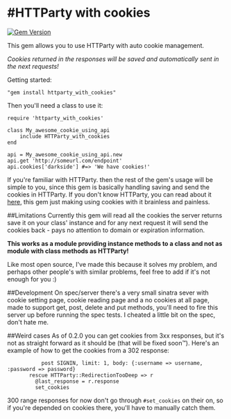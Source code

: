 #HTTParty with cookies
=====================
[![Gem Version](https://badge.fury.io/rb/httparty_with_cookies.png)](http://badge.fury.io/rb/httparty_with_cookies)

This gem allows you to use HTTParty with auto cookie management.

*Cookies returned in the responses will be saved and automatically sent in the next requests!*

Getting started:

    "gem install httparty_with_cookies"

 Then you'll need a class to use it:

    require 'httparty_with_cookies'

    class My_awesome_cookie_using_api
        include HTTParty_with_cookies
    end

    api = My_awesome_cookie_using_api.new
    api.get 'http://someurl.com/endpoint'
    api.cookies['darkside'] #=> 'We have cookies!'


If you're familiar with HTTParty. then the rest of the gem's usage will be simple to you, since this gem is basically handling saving and send the cookies in HTTParty.
If you don't know HTTParty, you can read about it [here](https://github.com/jnunemaker/httparty "Makes http fun again!"), this gem just making using cookies with it brainless and painless.

##Limitations
Currently this gem will read all the cookies the server returns save it on your class' instance and for any next request it will send the cookies back - pays no attention to domain or expiration information.

**This works as a module providing instance methods to a class and not as module with class methods as HTTParty!**

Like most open source, I've made this because it solves my problem, and perhaps other people's with similar problems, feel free to add if it's not enough for you :)

##Development
On spec/server there's a very small sinatra sever with cookie setting page, cookie reading page and a no cookies at all page, made to support get, post, delete and put methods, you'll need to fire this server up before running the spec tests.
I cheated a little bit on the spec, don't hate me.

##Weird cases
As of 0.2.0 you can get cookies from 3xx responses, but it's not as straight forward as it should be (that will be fixed soon™).
Here's an example of how to get the cookies from a 302 response:
```    begin
           post SIGNIN, limit: 1, body: {:username => username, :password => password}
       rescue HTTParty::RedirectionTooDeep => r
         @last_response = r.response
         set_cookies
```
300 range responses for now don't go through `#set_cookies` on their on, so if you're depended on cookies there, you'll have to manually catch them.
